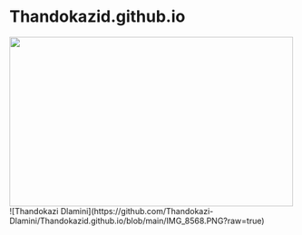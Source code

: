# Thandokazid.github.io
<img src="https://github.com/Thandokazi-Dlamini/Thandokazid.github.io/blob/main/IMG_8568.PNG?raw=true" width="500" height="300">
![Thandokazi Dlamini](https://github.com/Thandokazi-Dlamini/Thandokazid.github.io/blob/main/IMG_8568.PNG?raw=true)
